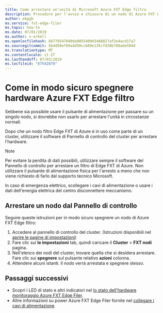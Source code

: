 ```yaml
---
title: Come arrestare un'unità di Microsoft Azure FXT Edge filtro
description: Procedure per l'avvio e chiusura di un nodo di Azure FXT Edge filtro
author: ekpgh
ms.service: fxt-edge-filer
ms.topic: how-to
ms.date: 07/01/2019
ms.author: v-erkell
ms.openlocfilehash: 8d779547040da9855409d3408827af2e4acd17a7
ms.sourcegitcommit: 5bdd50e769a4d50ccb89e135cfd38b788ade594d
ms.translationtype: MT
ms.contentlocale: it-IT
ms.lasthandoff: 07/03/2019
ms.locfileid: "67542870"
---
```

# <a name="how-to-safely-power-off-azure-fxt-edge-filer-hardware"></a>Come in modo sicuro spegnere hardware Azure FXT Edge filtro

Sebbene sia possibile usare il pulsante di alimentazione per passare su un singolo nodo, si dovrebbe non usarlo per arrestare l'unità in circostanze normali.

Dopo che un nodo filtro Edge FXT di Azure è in uso come parte di un cluster, utilizzare il software di Pannello di controllo del cluster per arrestare l'hardware. 

> [!NOTE] 
> Per evitare la perdita di dati possibili, utilizzare sempre il software del Pannello di controllo per arrestare un filtro di Edge FXT di Azure. Non utilizzare il pulsante di alimentazione fisica per l'arresto a meno che non viene richiesto di farlo dal supporto tecnico Microsoft.
> 
> In caso di emergenza elettrico, scollegare i cavi di alimentazione o usare i dati dell'energia elettrica del centro disconnettere meccanismo.

## <a name="shut-down-a-node-from-the-control-panel"></a>Arrestare un nodo dal Pannello di controllo

Seguire queste istruzioni per in modo sicuro spegnere un nodo di Azure FXT Edge filtro:

1. Accedere al pannello di controllo del cluster. (Istruzioni disponibili nel [aprire le pagine di impostazioni](fxt-cluster-create.md#open-the-settings-pages))
1. Fare clic sui **le impostazioni** tab, quindi caricare il **Cluster** > **FXT nodi** pagina.
1. Nell'elenco dei nodi del cluster, trovare quella che si desidera arrestare. Fare clic sui **spegnere** sul pulsante relativo **azioni** colonna. 
1. Attendere alcuni istanti. Il nodo verrà arrestata e spegnere stesso.

## <a name="next-steps"></a>Passaggi successivi

* Scopri i LED di stato e altri indicatori nel [lo stato dell'hardware monitoraggio Azure FXT Edge Filer](fxt-monitor.md).
* Altre informazioni su power Azure FXT Edge Filer fornite nel [collegare i cavi di alimentazione](fxt-network-power.md#connect-power-cables).
